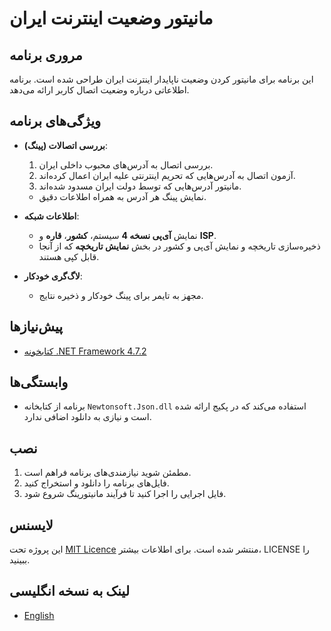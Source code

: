 # مانیتور وضعیت اینترنت ایران

## مروری برنامه
این برنامه برای مانیتور کردن وضعیت ناپایدار اینترنت ایران طراحی شده است. برنامه اطلاعاتی درباره وضعیت اتصال کاربر ارائه می‌دهد.

## ویژگی‌های برنامه
- **بررسی اتصالات (پینگ)**:
  1. بررسی اتصال به آدرس‌های محبوب داخلی ایران.
  2. آزمون اتصال به آدرس‌هایی که تحریم اینترنتی علیه ایران اعمال کرده‌اند.
  3. مانیتور آدرس‌هایی که توسط دولت ایران مسدود شده‌اند.
  - نمایش پینگ هر آدرس به همراه اطلاعات دقیق.

- **اطلاعات شبکه**:
  - نمایش **آی‌پی نسخه 4** سیستم، **کشور**، **قاره** و **ISP**.
  - ذخیره‌سازی تاریخچه و نمایش آی‌پی و کشور در بخش **نمایش تاریخچه** که از آنجا قابل کپی هستند.

- **لاگ‌گری خودکار**:
  - مجهز به تایمر برای پینگ خودکار و ذخیره نتایج.

## پیش‌نیازها
- [کتابخونه .NET Framework 4.7.2](https://dotnet.microsoft.com/en-us/download/dotnet-framework/net472)

## وابستگی‌ها
- برنامه از کتابخانه `Newtonsoft.Json.dll` استفاده می‌کند که در پکیج ارائه شده است و نیازی به دانلود اضافی ندارد.

## نصب
1. مطمئن شوید نیازمندی‌های برنامه فراهم است.
2. فایل‌های برنامه را دانلود و استخراج کنید.
3. فایل اجرایی را اجرا کنید تا فرآیند مانیتورینگ شروع شود.

## لایسنس
این پروژه تحت [MIT Licence](License.md) منتشر شده است. برای اطلاعات بیشتر، LICENSE را ببینید.

## لینک به نسخه انگلیسی

- [English](README.md)
